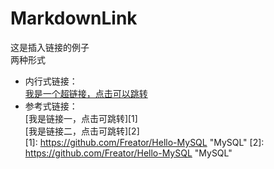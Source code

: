 # MarkdownLink
这是插入链接的例子  
两种形式  
 + 内行式链接：  
[我是一个超链接，点击可以跳转](https://github.com/Freator/Hello-MySQL)  
 + 参考式链接：  
[我是链接一，点击可跳转][1]  
[我是链接二，点击可跳转][2]  
[1]: https://github.com/Freator/Hello-MySQL "MySQL"
[2]: https://github.com/Freator/Hello-MySQL "MySQL"